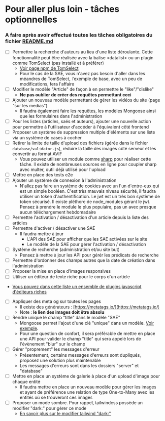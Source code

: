 # Pour aller plus loin - tâches optionnelles 
### A faire après avoir effectué toutes les tâches obligatoires du fichier [README.md](./README.md#tâches-à-effectuer)

- [ ] Permettre la recherche d'auteurs au lieu d'une liste déroulante. Cette fonctionnalité peut être réalisée avec la balise &lt;datalist> ou un plugin comme TomSelect (pas installé et à préférer)
    - [Voir page npm de TomSelect](https://www.npmjs.com/package/tom-select)
    - Pour le cas de la SAÉ, vous n'avez pas besoin d'aller dans les méandres de TomSelect, l'exemple de base, avec un peu de modifications, fera l'affaire
- [ ] Modifier le modèle "Article" de façon à en permettre le "like"/"dislike"
  - **Ne pas oublier de créer des requêtes permettant ceci**
- [ ] Ajouter un nouveau modèle permettant de gérer les vidéos du site (page "sur les medias")
  - Il faudra également faire les requêtes, les modèles Mongoose ainsi que les formulaires dans l'administration
- [ ] Pour les listes (articles, saés et auteurs), ajouter une nouvelle action pour permettre à l'utilisateur d'accéder à l'équivalent côté frontend
- [ ] Proposer un système de suppression multiple d'éléments sur une liste via un système de cases à cocher
- [ ] Retirer la limite de taille d'upload des fichiers (gérée dans le fichier `database/validator.js`), réduire la taille des images côté serveur et les convertir au format AVIF
  - Vous pouvez utiliser un module comme [sharp](https://www.npmjs.com/package/sharp) pour réaliser cette tâche. Il existe de nombreuses sources en ligne pour coupler sharp avec multer, outil déjà utilisé pour l'upload
- [ ] Mettre en place des tests e2e
- [ ] Ajouter un système de connexion à l'administration
  - N'allez pas faire un système de cookies avec un l'un d'entre-eux qui est un simple booléen. C'est très mauvais niveau sécurité, il faudra utiliser un token d'authentification. Le jwt est un très bon système de token sécurisé. Il existe pléthore de node_modules gérant le jwt. Pensez à prendre le module le plus populaire, pas un avec presque aucun téléchargement hebdomadaire
- [ ] Permettre l'activation / désactivation d'un article depuis la liste des articles
- [ ] Permettre d'activer / désactiver une SAE
  -  Il faudra mettre à jour 
     - L'API des SAE pour afficher que les SAE activées sur le site
     - Le modèle de la SAE pour gérer l'activation / désactivation
- [ ] Système de recherche (administration et/ou site but)
  - Pensez à mettre à jour les API pour gérér les prédicats de recherche
- [ ] Permettre d'ordonner des champs autres que la date de création dans l'administration
- [ ] Proposer la mise en place d'images responsives
- [ ] Utiliser un éditeur de texte riche pour le corps d'un article
- [Vous pouvez dans cette liste un ensemble de plugins javascript d'éditeurs riches](https://github.com/JefMari/awesome-wysiwyg-editors)
- [ ] Appliquer des meta og sur toutes les pages
    - Il existe des générateurs : [https://metatags.io/](https://metatags.io/)
    - Note : **le lien des images doit être absolu**
- [ ] Rendre unique le champ "title" dans le modèle "SAE"
  - Mongoose permet l'ajout d'une clé "unique" dans un modèle. [Voir exemple](https://mongoosejs.com/docs/api/schematype.html#SchemaType.prototype.unique()).
  - Pour une question de confort, il sera préférable de mettre en place une API pour valider le champ "title" qui sera appelé lors de l'évènement "blur" sur le champ
- [ ] Gérer "proprement" les messages d'erreur
    - Présentement, certains messages d'erreurs sont dupliqués, proposez une solution plus maintenable
    - Les messages d'erreurs sont dans les dossiers "server" et "database"
- [ ] Mettre en place un système de galerie à place d'un upload d'image pour chaque entité
  - Il faudra mettre en place un nouveau modèle pour gérer les images et ayant de préférence une relation de type One-to-Many avec les entités où se trouveront ces images
- [ ] Proposer un mode sombre. Pour rappel, tailwindcss possède un modifier "dark:" pour gérer ce mode
  - [En savoir plus sur le modifier tailwind "dark:"](https://tailwindcss.com/docs/dark-mode)
